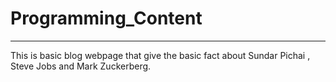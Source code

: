 # Programming_Content
<hr>
This is basic blog webpage that give the basic fact about Sundar Pichai , Steve Jobs and Mark Zuckerberg.

